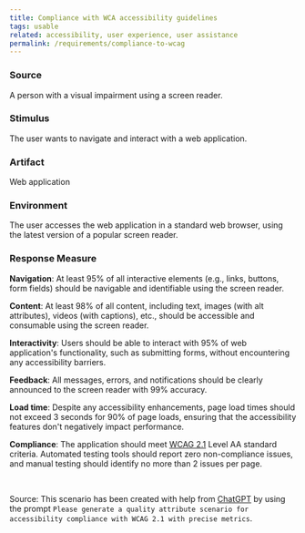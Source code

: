 ```yaml
---
title: Compliance with WCA accessibility guidelines
tags: usable
related: accessibility, user experience, user assistance
permalink: /requirements/compliance-to-wcag
---
```


<div class="quality-requirement" markdown="1">

### Source
A person with a visual impairment using a screen reader.

### Stimulus
The user wants to navigate and interact with a web application.

### Artifact
Web application

### Environment
The user accesses the web application in a standard web browser, using the latest version of a popular screen reader.

### Response Measure

**Navigation**: At least 95% of all interactive elements (e.g., links, buttons, form fields) should be navigable and identifiable using the screen reader.

**Content**: At least 98% of all content, including text, images (with alt attributes), videos (with captions), etc., should be accessible and consumable using the screen reader.

**Interactivity**: Users should be able to interact with 95% of web application's functionality, such as submitting forms, without encountering any accessibility barriers.

**Feedback**: All messages, errors, and notifications should be clearly announced to the screen reader with 99% accuracy.
    
**Load time**: Despite any accessibility enhancements, page load times should not exceed 3 seconds for 90% of page loads, ensuring that the accessibility features don't negatively impact performance.

**Compliance**: The application should meet [WCAG 2.1](https://www.w3.org/TR/WCAG21/) Level AA standard criteria. 
Automated testing tools should report zero non-compliance issues, and manual testing should identify no more than 2 issues per page.

</div><br>


Source: This scenario has been created with help from [ChatGPT](https://chat.openai.com) by using the prompt `Please generate a quality attribute scenario for accessibility compliance with WCAG 2.1 with precise metrics`.



